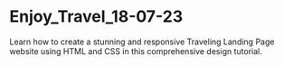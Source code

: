 # Enjoy_Travel_18-07-23
Learn how to create a stunning and responsive Traveling Landing Page website using HTML and CSS in this comprehensive design tutorial.
